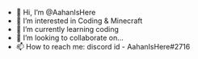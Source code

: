 - 👋 Hi, I’m @AahanIsHere
- 👀 I’m interested in Coding & Minecraft
- 🌱 I’m currently learning coding
- 💞️ I’m looking to collaborate on...
- 📫 How to reach me: discord id - AahanIsHere#2716

<!---
MasterCoderABC/MasterCoderABC is a ✨ special ✨ repository because its `README.md` (this file) appears on your GitHub profile.
You can click the Preview link to take a look at your changes
--->
